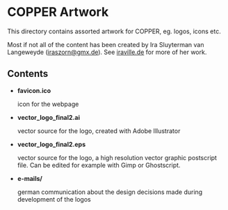 COPPER Artwork
==============

This directory contains assorted artwork for COPPER, eg. logos, icons etc.

Most if not all of the content has been created by Ira Sluyterman van Langeweyde (iraszorn@gmx.de). See [iraville.de](http://www.iraville.de/) for more of her work.

Contents
--------

- **favicon.ico**

    icon for the webpage

- **vector_logo_final2.ai**

    vector source for the logo, created with Adobe Illustrator

- **vector_logo_final2.eps**

    vector source for the logo, a high resolution vector graphic postscript file. Can be edited for example with Gimp or Ghostscript.

- **e-mails/**

    german communication about the design decisions made during development of the logos

